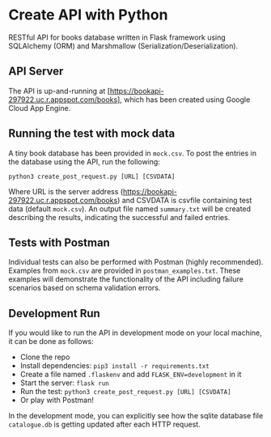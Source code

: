 # Create API with Python

RESTful API for books database written in Flask framework using SQLAlchemy (ORM) and Marshmallow (Serialization/Deserialization).

## API Server 
The API is up-and-running at [https://bookapi-297922.uc.r.appspot.com/books], which has been created using Google Cloud App Engine. 

## Running the test with mock data
A tiny book database has been provided in `mock.csv`. To post the entries in the database using the API, run the following:

`python3 create_post_request.py [URL] [CSVDATA]`

Where URL is the server address (https://bookapi-297922.uc.r.appspot.com/books) and CSVDATA is csvfile containing test data (default `mock.csv`). An output file named `summary.txt` will be created describing the results, indicating the successful and failed entries.

## Tests with Postman
Individual tests can also be performed with Postman (highly recommended). Examples from `mock.csv` are provided in `postman_examples.txt`. These examples will demonstrate the functionality of the API including failure scenarios based on schema validation errors.

## Development Run
If you would like to run the API in development mode on your local machine, it can be done as follows:

- Clone the repo
- Install dependencies: `pip3 install -r requirements.txt`
- Create a file named `.flaskenv` and add `FLASK_ENV=development` in it
- Start the server: `flask run`
- Run the test: `python3 create_post_request.py [URL] [CSVDATA]`
- Or play with Postman!

In the development mode, you can explicitly see how the sqlite database file `catalogue.db` is getting updated after each HTTP request. 

